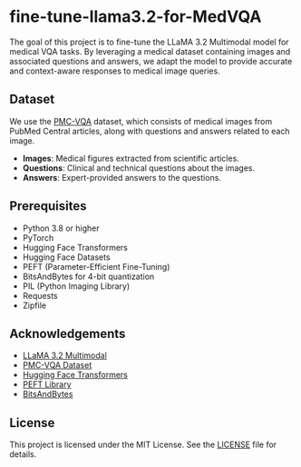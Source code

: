 # fine-tune-llama3.2-for-MedVQA
The goal of this project is to fine-tune the LLaMA 3.2 Multimodal model for medical VQA tasks. By leveraging a medical dataset containing images and associated questions and answers, we adapt the model to provide accurate and context-aware responses to medical image queries.

## Dataset

We use the [PMC-VQA](https://huggingface.co/datasets/xmcmic/PMC-VQA) dataset, which consists of medical images from PubMed Central articles, along with questions and answers related to each image.

- **Images**: Medical figures extracted from scientific articles.
- **Questions**: Clinical and technical questions about the images.
- **Answers**: Expert-provided answers to the questions.

## Prerequisites

- Python 3.8 or higher
- PyTorch
- Hugging Face Transformers
- Hugging Face Datasets
- PEFT (Parameter-Efficient Fine-Tuning)
- BitsAndBytes for 4-bit quantization
- PIL (Python Imaging Library)
- Requests
- Zipfile


## Acknowledgements

- [LLaMA 3.2 Multimodal](https://huggingface.co/meta-llama/Llama-3.2-11B-Vision-Instruct)
- [PMC-VQA Dataset](https://huggingface.co/datasets/xmcmic/PMC-VQA)
- [Hugging Face Transformers](https://github.com/huggingface/transformers)
- [PEFT Library](https://github.com/huggingface/peft)
- [BitsAndBytes](https://github.com/TimDettmers/bitsandbytes)

## License

This project is licensed under the MIT License. See the [LICENSE](LICENSE) file for details.
